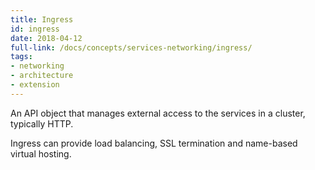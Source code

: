 ```yaml
---
title: Ingress
id: ingress
date: 2018-04-12
full-link: /docs/concepts/services-networking/ingress/
tags:
- networking
- architecture
- extension 
---
```

 An API object that manages external access to the services in a cluster, typically HTTP.

<!--more--> 

Ingress can provide load balancing, SSL termination and name-based virtual hosting.

